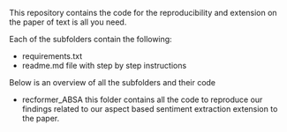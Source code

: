 



This repository contains the code for the reproducibility and extension on the paper of text is all you need.


Each of the subfolders contain the following:
- requirements.txt
- readme.md file with step by step instructions

Below is an overview of all the subfolders and their code

- recformer_ABSA
this folder contains all the code to reproduce our findings related to our aspect based sentiment extraction extension to the paper.


